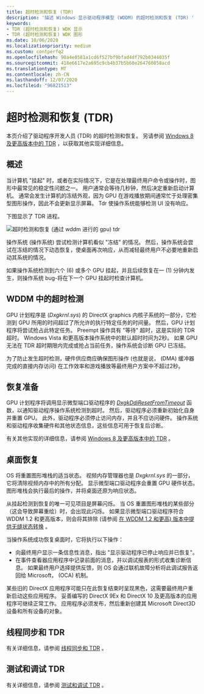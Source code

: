 ```yaml
---
title: 超时检测和恢复 (TDR)
description: '描述 Windows 显示驱动程序模型 (WDDM) 的超时检测和恢复 (TDR) '
keywords:
- TDR (超时检测和恢复) WDK 显示
- TDR (超时检测和恢复) WDK 图形
ms.date: 10/06/2020
ms.localizationpriority: medium
ms.custom: contperfq2
ms.openlocfilehash: 90a4e0581a1cd6f527bf9bfad4df792b0344035f
ms.sourcegitcommit: 418e6617e2a695c9cb4b37b5b60e264760858acd
ms.translationtype: MT
ms.contentlocale: zh-CN
ms.lasthandoff: 12/07/2020
ms.locfileid: "96821513"
---
```

# <a name="timeout-detection-and-recovery-tdr"></a>超时检测和恢复 (TDR)

本页介绍了驱动程序开发人员 (TDR) 的超时检测和恢复。 另请参阅 [Windows 8 及更高版本中的 TDR](tdr-changes-in-windows-8.md) ，以获取其他实现详细信息。

## <a name="overview"></a>概述

当计算机 "挂起" 时，或者在实际情况下，它是在处理最终用户命令或操作时，图形中最常见的稳定性问题之一。 用户通常会等待几秒钟，然后决定重新启动计算机。 通常会发生计算机的冻结外观，因为 GPU 在游戏播放期间通常忙于处理密集型图形操作，因此不会更新显示屏幕。 Tdr 使操作系统能够检测 UI 没有响应。

下图显示了 TDR 进程。

![超时检测和恢复 (通过 wddm 进行的 gpu) tdr](images/timeoutdetectionrecoverygpusthroughwddm.jpg)

操作系统 (操作系统) 尝试检测计算机看似 "冻结" 的情况。 然后，操作系统会尝试在冻结的情况下动态恢复，使桌面再次响应，从而减轻最终用户不必要地重新启动其系统的情况。

如果操作系统检测到六个 (6) 或多个 GPU 挂起，并且后续恢复在一 (1) 分钟内发生，则操作系统 bug-将在下一个 GPU 挂起时检查计算机。

## <a name="timeout-detection-in-wddm"></a>WDDM 中的超时检测

GPU 计划程序是 (*Dxgkrnl.sys*) 的 DirectX graphics 内核子系统的一部分，它检测到 GPU 所用的时间超过了所允许的执行特定任务的时间量。 然后，GPU 计划程序将尝试抢占此特定任务。 Preempt 操作具有 "等待" 超时，这是实际的 TDR 超时。 Windows Vista 和更高版本操作系统中的默认超时时间为2秒。 如果 GPU 无法在 TDR 超时期限内完成或抢占当前任务，操作系统会诊断 GPU 已冻结。

为了防止发生超时检测，硬件供应商应确保图形操作 (也就是说， (DMA) 缓冲器完成的直接内存访问) 在工作效率和游戏播放等最终用户方案中不超过2秒。

## <a name="preparation-for-recovery"></a>恢复准备

GPU 计划程序将调用显示微型端口驱动程序的 [*DxgkDdiResetFromTimeout*](/windows-hardware/drivers/ddi/d3dkmddi/nc-d3dkmddi-dxgkddi_resetfromtimeout) 函数，以通知驱动程序操作系统检测到超时。 然后，驱动程序必须重新初始化自身并重置 GPU。 此外，驱动程序必须停止访问内存，并且不应访问硬件。 操作系统和驱动程序收集硬件和其他状态信息，这些信息可用于恢复后诊断。

有关其他实现的详细信息，请参阅 [Windows 8 及更高版本中的 TDR](tdr-changes-in-windows-8.md) 。

## <a name="desktop-recovery"></a>桌面恢复

OS 将重置图形堆栈的适当状态。 视频内存管理器也是 *Dxgkrnl.sys* 的一部分，它将清除视频内存中的所有分配。 显示微型端口驱动程序会重置 GPU 硬件状态。 图形堆栈会执行最后的操作，并将桌面还原为响应状态。

从挂起检测到恢复的唯一可见项目是屏幕闪烁。 当 OS 重置图形堆栈的某些部分（这会导致屏幕重绘）时，会出现此闪烁。 如果显示微型端口驱动程序符合 WDDM 1.2 和更高版本，则会将其排除 (请参阅 [在 WDDM 1.2 和更高) 版本中提供无缝状态转换](seamless-state-transitions-in-wddm-1-2-and-later.md) 。

当操作系统成功恢复桌面时，它将执行以下操作：

* 向最终用户显示一条信息性消息，指出 "显示驱动程序已停止响应并已恢复"。
* 在事件查看器应用程序中记录前面的消息，并以调试报表的形式收集诊断信息。 如果最终用户选择提供反馈，则 OS 会通过联机故障分析将此调试报告返回给 Microsoft， (OCA) 机制。

某些旧的 DirectX 应用程序可能只在此恢复结束时呈现黑色，这需要最终用户重新启动这些应用程序。 妥善编写的 DirectX 9Ex 和 DirectX 10 及更高版本的应用程序可继续正常工作。 应用程序必须发布，然后重新创建其 Microsoft Direct3D 设备和所有设备的对象。

## <a name="thread-synchronization-and-tdr"></a>线程同步和 TDR

有关详细信息，请参阅 [线程同步和 TDR](thread-synchronization-and-tdr.md) 。

## <a name="testing-and-debugging-tdr"></a>测试和调试 TDR

有关详细信息，请参阅 [测试和调试 TDR](tdr-registry-keys.md) 。
